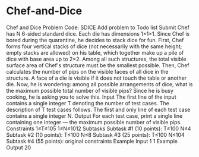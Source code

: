 # Chef-and-Dice
Chef and Dice Problem Code: SDICE Add problem to Todo list Submit    Chef has N 6-sided standard dice. Each die has dimensions 1×1×1. Since Chef is bored during the quarantine, he decides to stack dice for fun.  First, Chef forms four vertical stacks of dice (not necessarily with the same height; empty stacks are allowed) on his table, which together make up a pile of dice with base area up to 2×2. Among all such structures, the total visible surface area of Chef's structure must be the smallest possible.  Then, Chef calculates the number of pips on the visible faces of all dice in the structure. A face of a die is visible if it does not touch the table or another die.  Now, he is wondering: among all possible arrangements of dice, what is the maximum possible total number of visible pips? Since he is busy cooking, he is asking you to solve this.  Input The first line of the input contains a single integer T denoting the number of test cases. The description of T test cases follows. The first and only line of each test case contains a single integer N. Output For each test case, print a single line containing one integer ― the maximum possible number of visible pips.  Constraints 1≤T≤105 1≤N≤1012 Subtasks Subtask #1 (10 points):  T≤100 N≤4 Subtask #2 (10 points):  T≤100 N≤8 Subtask #3 (25 points):  T≤100 N≤104 Subtask #4 (55 points): original constraints  Example Input 1 1 Example Output 20

